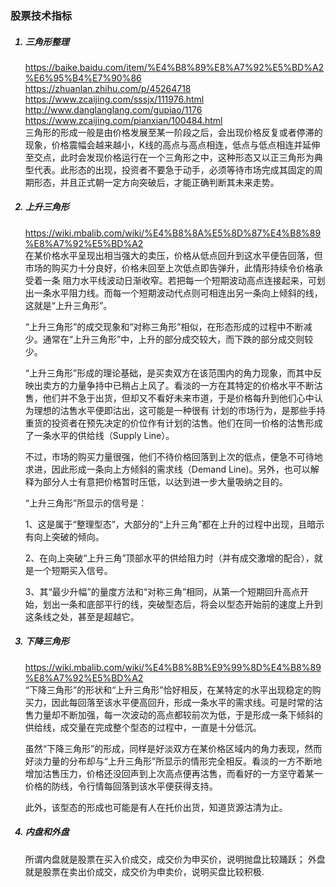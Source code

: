 ### 股票技术指标

<ol>

##### <li> 三角形整理
<https://baike.baidu.com/item/%E4%B8%89%E8%A7%92%E5%BD%A2%E6%95%B4%E7%90%86>  
<https://zhuanlan.zhihu.com/p/45264718>  
<https://www.zcaijing.com/sssjx/111976.html>  
<http://www.danglanglang.com/gupiao/1176>  
<https://www.zcaijing.com/pianxian/100484.html>  
三角形的形成一般是由价格发展至某一阶段之后，会出现价格反复或者停滞的现象，价格震幅会越来越小，K线的高点与高点相连，低点与低点相连并延伸至交点，此时会发现价格运行在一个三角形之中，这种形态又以正三角形为典型代表。此形态的出现，投资者不要急于动手，必须等待市场完成其固定的周期形态，并且正式朝一定方向突破后，才能正确判断其未来走势。

##### <li> 上升三角形
<https://wiki.mbalib.com/wiki/%E4%B8%8A%E5%8D%87%E4%B8%89%E8%A7%92%E5%BD%A2>  
在某价格水平呈现出相当强大的卖压，价格从低点回升到这水平便告回落，但市场的购买力十分良好，价格未回至上次低点即告弹升，此情形持续令价格承受着一条 阻力水平线波动日渐收窄。若把每一个短期波动高点连接起来，可划出一条水平阻力线。而每一个短期波动代点则可相连出另一条向上倾斜的线，这就是“上升三角形”。 

“上升三角形”的成交现象和“对称三角形”相似，在形态形成的过程中不断减少。通常在“上升三角形”中，上升的部分成交较大，而下跌的部分成交则较少。

“上升三角形”形成的理论基础，是买卖双方在该范围内的角力现象，而其中反映出卖方的力量争持中已稍占上风了。看淡的一方在其特定的价格水平不断沽售，他们并不急于出货，但却又不看好未来市道，于是价格每升到他们心中认为理想的沽售水平便即沽出，这可能是一种很有 计划的市场行为，是那些手持重货的投资者在预先决定的价位作有计划的沽售。他们在同一价格的沽售形成了一条水平的供给线（Supply Line）。

不过，市场的购买力量很强，他们不待价格回落到上次的低点，便急不可待地求进，因此形成一条向上方倾斜的需求线（Demand Line)。另外，也可以解释为部分人士有意把价格暂时压低，以达到进一步大量吸纳之目的。 

“上升三角形”所显示的信号是：

  1、这是属于“整理型态”，大部分的“上升三角”都在上升的过程中出现，且暗示有向上突破的倾向。

  2、在向上突破“上升三角”顶部水平的供给阻力时（并有成交激增的配合），就是一个短期买入信号。

  3、其“最少升幅”的量度方法和“对称三角”相同，从第一个短期回升高点开始，划出一条和底部平行的线，突破型态后，将会以型态开始前的速度上升到这条线之处，甚至是超越它。 

##### <li> 下降三角形
<https://wiki.mbalib.com/wiki/%E4%B8%8B%E9%99%8D%E4%B8%89%E8%A7%92%E5%BD%A2>  
“下降三角形”的形状和“上升三角形”恰好相反，在某特定的水平出现稳定的购买力，因此每回落至该水平便高回升，形成一条水平的需求线。可是时常的沽售力量却不断加强，每一次波动的高点都较前次为低，于是形成一条下倾斜的供给线，成交量在完成整个型态的过程中，一直是十分低沉。

虽然“下降三角形”的形成，同样是好淡双方在某价格区域内的角力表现，然而好淡力量的分布却与“上升三角形”所显示的情形完全相反。看淡的一方不断地增加沽售压力，价格还没回声到上次高点便再沽售，而看好的一方坚守着某一价格的防线，令行情每回落到该水平便获得支持。

此外，该型态的形成也可能是有人在托价出货，知道货源沽清为止。 

##### <li> 内盘和外盘
所谓内盘就是股票在买入价成交，成交价为申买价，说明抛盘比较踊跃；
  外盘就是股票在卖出价成交，成交价为申卖价，说明买盘比较积极.
